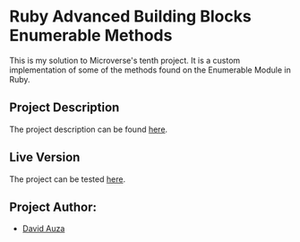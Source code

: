 # Ruby Advanced Building Blocks Enumerable Methods

This is my solution to Microverse's tenth project. It is a custom implementation of some of the methods found on the Enumerable Module in Ruby.

## Project Description

The project description can be found [here](https://www.theodinproject.com/courses/ruby-programming/lessons/advanced-building-blocks#project-2-enumerable-methods).

## Live Version

The project can be tested [here](https://repl.it/@DavidAuza/Ruby-Advanced-Building-Blocks-Enumerable-Methods).

## Project Author:

- [David Auza](https://github.com/davidauza-engineer)
